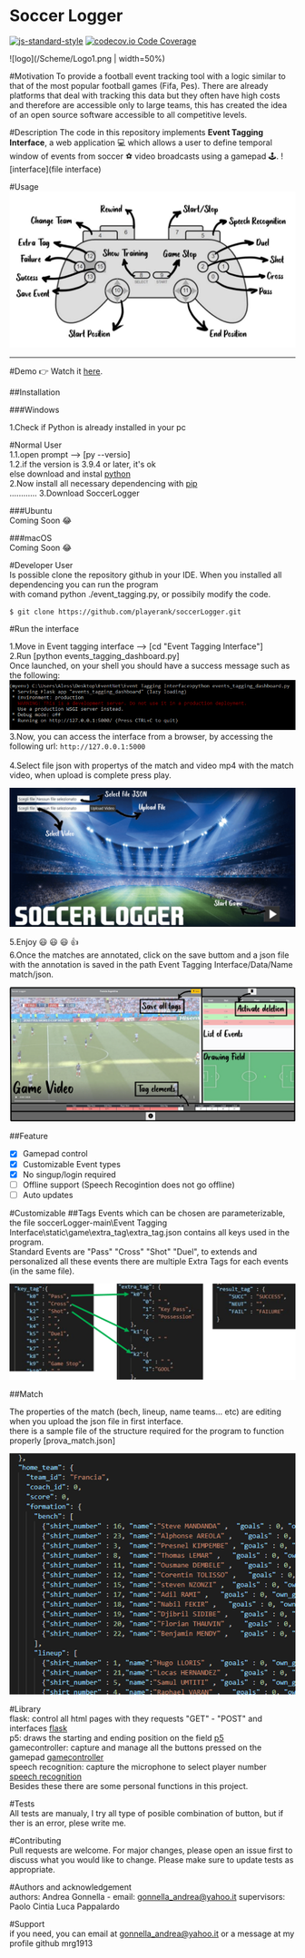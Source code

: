 # Soccer Logger
[![js-standard-style](https://img.shields.io/badge/code%20style-standard-brightgreen.svg?style=flat)](https://github.com/feross/standard)
[![codecov.io Code Coverage](https://img.shields.io/codecov/c/github/dwyl/hapi-auth-jwt2.svg?maxAge=2592000)](https://codecov.io/github/dwyl/hapi-auth-jwt2?branch=master)

![logo](/Scheme/Logo1.png | width=50%)

#Motivation
To provide a football event tracking tool with a logic similar to that of the most popular football games (Fifa, Pes). 
There are already platforms that deal with tracking this data but they often have high costs and therefore are accessible only to large teams, this has created the idea of ​​an open source software accessible to all competitive levels.

#Description
The code in this repository implements **Event Tagging Interface**, a web application :computer: which allows a user to define temporal window of events from soccer :soccer: video broadcasts using a gamepad :joystick:. 
![interface](file interface)

#Usage
![Commands](/Scheme/controller.jpg)

******************************************************************************************************************************************************************
#Demo
:point_right: Watch it <a href="https://www.youtube.com/watch?v=6SG2Mjpv8YE">here</a>.
<br>

##Installation

###Windows

1.Check if Python is already installed in your pc

#Normal User<br/>
1.1.open prompt --> [py --versio] <br/>
1.2.if the version is 3.9.4 or later, it's ok<br/>
  else download and instal [python](https://www.python.org/downloads/) <br/>
2.Now install all necessary dependencing with [pip](https://pypi.org/project/pip/)<br/>
............
3.Download SoccerLogger<br/>

###Ubuntu<br/>
Coming Soon
:joy:

###macOS<br/>
Coming Soon
:joy:


#Developer User<br/>
Is possible clone the repository github in your IDE. When you installed all dependencing you can run the program<br/> with comand python ./event_tagging.py, or possibily modify the code.<br/>
```sh
$ git clone https://github.com/playerank/soccerLogger.git
```

#Run the interface

1.Move in Event tagging interface --> [cd "Event Tagging Interface"]<br/>
2.Run [python events_tagging_dashboard.py]<br/>
Once launched, on your shell you should have a success message such as the following:
![bash](/Scheme/bash.png)  
3.Now, you can access the interface from a browser, by accessing the following url: ```http://127.0.0.1:5000```<br/>                                                                   
4.Select file json with propertys of the match and video mp4 with the match video, when upload is complete press play.

![first interface](/Scheme/upload_files.png)

5.Enjoy :smiley: :smiley: :smiley: :thumbsup:<br/>
6.Once the matches are annotated, click on the save buttom and a json file with the annotation is saved in the path Event Tagging Interface/Data/Name match/json.

![event](/Scheme/envet_interface.png)



##Feature

- [x] Gamepad control
- [x] Customizable Event types
- [x] No singup/login required
- [ ] Offline support (Speech Recogintion does not go offline)
- [ ] Auto updates

#Customizable
##Tags
Events which can be chosen are parameterizable, the file soccerLogger-main\Event Tagging <br/>Interface\static\game\extra_tag\extra_tag.json contains all keys used in the program. <br/>
Standard Events are "Pass" "Cross" "Shot" "Duel", to extends and personalized all these events there are multiple Extra Tags for each events (in the same file).

![extra_tag](/Scheme/extra_tag.png)

##Match

The properties of the match (bech, lineup, name teams... etc) are editing when you upload the json file in first interface.<br/>
there is a sample file of the structure required for the program to function properly [prova_match.json]

![prova_match](/Scheme/prova_match.png)

#Library<br/>
flask: control all html pages with they requests "GET" - "POST" and interfaces [flask](https://flask.palletsprojects.com/en/1.1.x/)<br/>
p5: draws the starting and ending position on the field [p5](https://p5js.org/)<br/>
gamecontroller: capture and manage all the buttons pressed on the gamepad [gamecontroller](https://github.com/alvaromontoro/gamecontroller.js)<br/>
speech recognition: capture the microphone to select player number [speech recognition](https://developer.mozilla.org/en-US/docs/Web/API/SpeechRecognition)<br/>
Besides these there are some personal functions in this project.

#Tests<br/>
All tests are manualy, I try all type of posible combination of button, but if ther is an error, plese write me.

#Contributing<br/>
Pull requests are welcome. For major changes, please open an issue first to discuss what you would like to change.
Please make sure to update tests as appropriate.

#Authors and acknowledgement<br/>
authors: Andrea Gonnella - email: gonnella_andrea@yahoo.it
supervisors:	Paolo Cintia
		Luca Pappalardo 

#Support<br/>
if you need, you can email at gonnella_andrea@yahoo.it or a message at my profile github mrg1913


